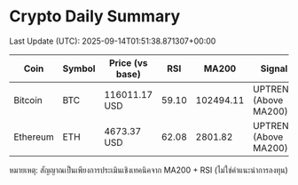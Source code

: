 # Crypto Daily Summary

Last Update (UTC): 2025-09-14T01:51:38.871307+00:00

| Coin | Symbol | Price (vs base) | RSI | MA200 | Signal |
|------|--------|------------------|-----|-------|--------|
| Bitcoin | BTC | 116011.17 USD | 59.10 | 102494.11 | UPTREND (Above MA200) |
| Ethereum | ETH | 4673.37 USD | 62.08 | 2801.82 | UPTREND (Above MA200) |

หมายเหตุ: สัญญาณเป็นเพียงการประเมินเชิงเทคนิคจาก MA200 + RSI (ไม่ใช่คำแนะนำการลงทุน)
